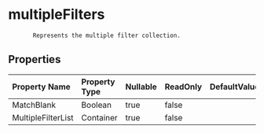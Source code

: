 # **multipleFilters**

           Represents the multiple filter collection.            

## **Properties**

| Property Name | Property Type | Nullable |  ReadOnly | DefaultValue | Description | 
| :- | :- | :- |:- |  :- | :- |
|MatchBlank|Boolean|true|false |  ||
|MultipleFilterList|Container|true|false |  ||


